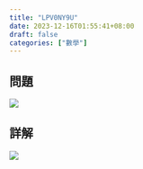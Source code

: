 ```yaml
---
title: "LPV0NY9U"
date: 2023-12-16T01:55:41+08:00
draft: false
categories: ["數學"]
---
```

<!--more-->

## 問題
<img src="/posts/solution/LPV0NY9U-q.png">

## 詳解
<img src="/posts/solution/LPV0NY9U-sol.png">

